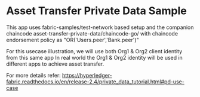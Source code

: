# Asset Transfer Private Data Sample

This app uses fabric-samples/test-network based setup and the companion chaincode asset-transfer-private-data/chaincode-go/ with chaincode endorsement policy as "OR('Users.peer','Bank.peer')"

For this usecase illustration, we will use both Org1 & Org2 client identity from this same app
In real world the Org1 & Org2 identity will be used in different apps to achieve asset transfer.

For more details refer:
https://hyperledger-fabric.readthedocs.io/en/release-2.4/private_data_tutorial.html#pd-use-case
